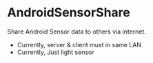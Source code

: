 # AndroidSensorShare


Share Android Sensor data to others via internet.
* Currently, server & client must in same LAN
* Currently, Just light sensor
